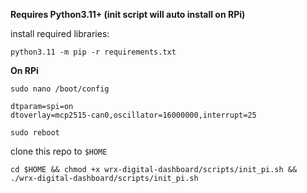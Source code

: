 **Requires Python3.11+ (init script will auto install on RPi)**

install required libraries:

`python3.11 -m pip -r requirements.txt`

**On RPi**

`sudo nano /boot/config`

```
dtparam=spi=on
dtoverlay=mcp2515-can0,oscillator=16000000,interrupt=25
```

`sudo reboot`

clone this repo to `$HOME`

```
cd $HOME && chmod +x wrx-digital-dashboard/scripts/init_pi.sh && ./wrx-digital-dashboard/scripts/init_pi.sh

```
